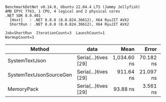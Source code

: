 ```

BenchmarkDotNet v0.14.0, Ubuntu 22.04.4 LTS (Jammy Jellyfish)
AMD EPYC 7763, 1 CPU, 4 logical and 2 physical cores
.NET SDK 8.0.401
  [Host]   : .NET 8.0.8 (8.0.824.36612), X64 RyuJIT AVX2
  ShortRun : .NET 8.0.8 (8.0.824.36612), X64 RyuJIT AVX2

Job=ShortRun  IterationCount=3  LaunchCount=1  
WarmupCount=3  

```
| Method                  | data                 | Mean        | Error     | StdDev   | Min         | Max         | Gen0   | Allocated |
|------------------------ |--------------------- |------------:|----------:|---------:|------------:|------------:|-------:|----------:|
| SystemTextJson          | Seria(...)tives [29] | 1,034.60 ns | 70.182 ns | 3.847 ns | 1,031.43 ns | 1,038.88 ns | 0.0038 |     464 B |
| SystemTextJsonSourceGen | Seria(...)tives [29] |   911.64 ns | 21.097 ns | 1.156 ns |   910.30 ns |   912.36 ns | 0.0067 |     568 B |
| MemoryPack              | Seria(...)tives [29] |    93.88 ns |  3.561 ns | 0.195 ns |    93.74 ns |    94.11 ns | 0.0014 |     120 B |
